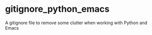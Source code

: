 # gitignore_python_emacs
A gitignore file to remove some clutter when working with Python and Emacs
